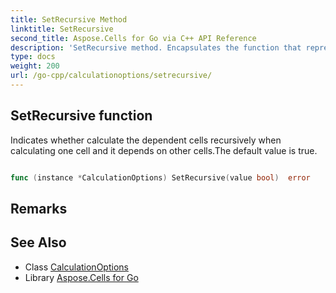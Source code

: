```yaml
---
title: SetRecursive Method 
linktitle: SetRecursive
second_title: Aspose.Cells for Go via C++ API Reference
description: 'SetRecursive method. Encapsulates the function that represents setrecursive in Go.'
type: docs
weight: 200
url: /go-cpp/calculationoptions/setrecursive/
---
```


## SetRecursive function

Indicates whether calculate the dependent cells recursively when calculating one cell and it depends on other cells.The default value is true.

```go

func (instance *CalculationOptions) SetRecursive(value bool)  error

```

## Remarks


## See Also

* Class [CalculationOptions](../)
* Library [Aspose.Cells for Go](../../)
